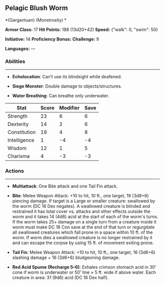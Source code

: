 ## Pelagic Blush Worm
*(Gargantuan) (Monstrosity) *

**Armor Class:** 17
**Hit Points:** 188 (13d20+42)
**Speed:** {"walk": 0, "swim": 50}

**Initiative:** 14
**Proficiency Bonus:**
**Challenge:** 9

**Languages:** —

### Abilities
 --- 
- **Echolocation**: Can’t use its blindsight while deafened.

- **Siege Monster**: Double damage to objects/structures.

- **Water Breathing**: Can breathe only underwater.



| Stat | Score | Modifier | Save |
| ---- | ---- | ---- | ---- |
| Strength | 23 | 6 | 6 |
| Dexterity | 14 | 2 | 6 |
| Constitution | 19 | 4 | 8 |
| Intelligence | 1 | -4 | -4 |
| Wisdom | 12 | 1 | 5 |
| Charisma | 4 | -3 | -3 |

### Actions
 --- 
- **Multiattack**: One Bite attack and one Tail Fin attack.

- **Bite**: Melee Weapon Attack: +10 to hit, 10 ft., one target, 19 (3d8+6) piercing damage. If target is a Large or smaller creature: swallowed by the worm (DC 16 Dex negates). A swallowed creature is blinded and restrained it has total cover vs. attacks and other effects outside the worm and it takes 14 (4d6) acid at the start of each of the worm's turns. If the worm takes 25+ damage on a single turn from a creature inside it worm must make DC 18 Con save at the end of that turn or regurgitate all swallowed creatures which fall prone in a space within 10 ft. of the worm. If worm dies a swallowed creature is no longer restrained by it and can escape the corpse by using 15 ft. of movement exiting prone.

- **Tail Fin**: Melee Weapon Attack: +10 to hit, 10 ft., one target, 16 (3d6+6) slashing damage + 16 (3d6+6) bludgeoning damage.

- **Red Acid Spume (Recharge 5–6)**: Exhales crimson stomach acid in 30' cone if worm is underwater or 50' line × 5 ft. wide if above water. Each creature in area: 31 (9d6) acid (DC 16 Dex half).

